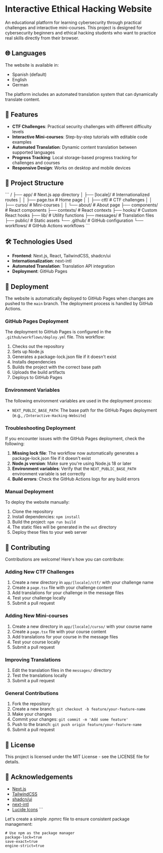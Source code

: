 # Interactive Ethical Hacking Website

An educational platform for learning cybersecurity through practical challenges and interactive mini-courses. This project is designed for cybersecurity beginners and ethical hacking students who want to practice real skills directly from their browser.

## 🌐 Languages

The website is available in:
- Spanish (default)
- English
- German

The platform includes an automated translation system that can dynamically translate content.

## 🚀 Features

- **CTF Challenges**: Practical security challenges with different difficulty levels
- **Interactive Mini-courses**: Step-by-step tutorials with editable code examples
- **Automated Translation**: Dynamic content translation between supported languages
- **Progress Tracking**: Local storage-based progress tracking for challenges and courses
- **Responsive Design**: Works on desktop and mobile devices

## 📂 Project Structure

\`\`\`
/
├── app/                    # Next.js app directory
│   ├── [locale]/           # Internationalized routes
│   │   ├── page.tsx        # Home page
│   │   ├── ctf/            # CTF challenges
│   │   ├── curso/          # Mini-courses
│   │   └── about/          # About page
├── components/             # React components
├── contexts/               # React contexts
├── hooks/                  # Custom React hooks
├── lib/                    # Utility functions
├── messages/               # Translation files
├── public/                 # Static assets
└── .github/                # GitHub configuration
    └── workflows/          # GitHub Actions workflows
\`\`\`

## 🛠️ Technologies Used

- **Frontend**: Next.js, React, TailwindCSS, shadcn/ui
- **Internationalization**: next-intl
- **Automated Translation**: Translation API integration
- **Deployment**: GitHub Pages

## 🚀 Deployment

The website is automatically deployed to GitHub Pages when changes are pushed to the `main` branch. The deployment process is handled by GitHub Actions.

### GitHub Pages Deployment

The deployment to GitHub Pages is configured in the `.github/workflows/deploy.yml` file. This workflow:

1. Checks out the repository
2. Sets up Node.js
3. Generates a package-lock.json file if it doesn't exist
4. Installs dependencies
5. Builds the project with the correct base path
6. Uploads the build artifacts
7. Deploys to GitHub Pages

### Environment Variables

The following environment variables are used in the deployment process:

- `NEXT_PUBLIC_BASE_PATH`: The base path for the GitHub Pages deployment (e.g., `/Interactive-Hacking-Website`)

### Troubleshooting Deployment

If you encounter issues with the GitHub Pages deployment, check the following:

1. **Missing lock file**: The workflow now automatically generates a package-lock.json file if it doesn't exist
2. **Node.js version**: Make sure you're using Node.js 18 or later
3. **Environment variables**: Verify that the `NEXT_PUBLIC_BASE_PATH` environment variable is set correctly
4. **Build errors**: Check the GitHub Actions logs for any build errors

### Manual Deployment

To deploy the website manually:

1. Clone the repository
2. Install dependencies: `npm install`
3. Build the project: `npm run build`
4. The static files will be generated in the `out` directory
5. Deploy these files to your web server

## 🤝 Contributing

Contributions are welcome! Here's how you can contribute:

### Adding New CTF Challenges

1. Create a new directory in `app/[locale]/ctf/` with your challenge name
2. Create a `page.tsx` file with your challenge content
3. Add translations for your challenge in the message files
4. Test your challenge locally
5. Submit a pull request

### Adding New Mini-courses

1. Create a new directory in `app/[locale]/curso/` with your course name
2. Create a `page.tsx` file with your course content
3. Add translations for your course in the message files
4. Test your course locally
5. Submit a pull request

### Improving Translations

1. Edit the translation files in the `messages/` directory
2. Test the translations locally
3. Submit a pull request

### General Contributions

1. Fork the repository
2. Create a new branch: `git checkout -b feature/your-feature-name`
3. Make your changes
4. Commit your changes: `git commit -m 'Add some feature'`
5. Push to the branch: `git push origin feature/your-feature-name`
6. Submit a pull request

## 📝 License

This project is licensed under the MIT License - see the LICENSE file for details.

## 🙏 Acknowledgements

- [Next.js](https://nextjs.org/)
- [TailwindCSS](https://tailwindcss.com/)
- [shadcn/ui](https://ui.shadcn.com/)
- [next-intl](https://next-intl-docs.vercel.app/)
- [Lucide Icons](https://lucide.dev/)
\`\`\`

Let's create a simple .npmrc file to ensure consistent package management:

```text file=".npmrc"
# Use npm as the package manager
package-lock=true
save-exact=true
engine-strict=true
